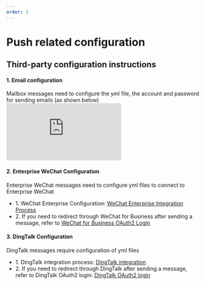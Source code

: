 ```yaml
---
order: 3
---
```


# Push related configuration

## Third-party configuration instructions

#### 1\. Email configuration

Mailbox messages need to configure the yml file, the account and password for sending emails (as shown below)  
![](https://lfs.k.topthink.com/lfs/f84d6eb06d5792b792c2337b943e576f1920d25fed1f21af9fa416bc5774ee2d.dat)

#### 2\. Enterprise WeChat Configuration

Enterprise WeChat messages need to configure yml files to connect to Enterprise WeChat

- 1\. WeChat Enterprise Configuration: [WeChat Enterprise Integration Process](../extend/config/qywx.html)
- 2\. If you need to redirect through WeChat for Business after sending a message, refer to [WeChat for Business OAuth2 Login](../extend/oauth/qywx.html)

#### 3\. DingTalk Configuration

DingTalk messages require configuration of yml files

- 1\. DingTalk integration process: [DingTalk integration](#!)
- 2\. If you need to redirect through DingTalk after sending a message, refer to DingTalk OAuth2 login: [DingTalk OAuth2 login](#!)
